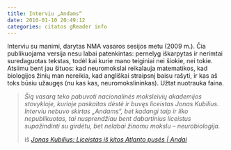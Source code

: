 ```yaml
---
title: Interviu „Andams“
date: 2010-01-10 20:49:12
categories: citatos gReader info
---
```


Interviu su manimi, darytas NMA vasaros sesijos metu (2009 m.). Čia publikuojama versija nesu labai patenkintas: pernelyg iškarpytas ir nerimtai suredaguotas tekstas, todėl kai kurie mano teiginiai nei šiokie, nei tokie. Atsiimu bent jau šituos: kad neuromokslai reikalauja matematikos, kad biologijos žinių man nereikia, kad angliškai straipsnį baisu rašyti, ir kas aš toks būsiu užaugęs (nu kas kas, neuromokslininkas). Užtat nuotrauka faina.

> *Šią vasarą teko pabuvoti nacionalinės moksleivių akademijos stovykloje, kurioje paskaitas dėstė ir buvęs liceistas Jonas Kubilius. Interviu nebuvo skirtas „Andams“, bet kadangi taip ir liko nepublikuotas, tai nusprendžiau bent dabartinius liceistus supažindinti su girdėtu, bet nelabai žinomu mokslu – neurobiologija.*
>
> iš *[Jonas Kubilius: Liceistas iš kitos Atlanto pusės | Andai](http://andai.licejus.lt/?numeris=30)*
